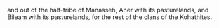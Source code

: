 and out of the half-tribe of Manasseh, Aner with its pasturelands, and Bileam with its pasturelands, for the rest of the clans of the Kohathites.
